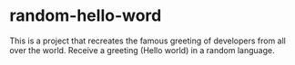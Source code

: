 # random-hello-word
This is a project that recreates the famous greeting of developers from all over the world. Receive a greeting (Hello world) in a random language.
